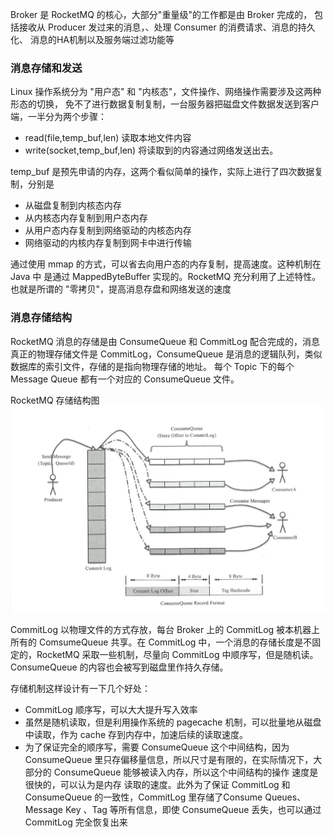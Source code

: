 Broker 是 RocketMQ 的核心，大部分"重量级"的工作都是由 Broker 完成的，
包括接收从 Producer 发过来的消息，、处理 Consumer 的消费请求、消息的持久化、
消息的HA机制以及服务端过滤功能等
### 消息存储和发送
Linux 操作系统分为 "用户态" 和 "内核态"，文件操作、网络操作需要涉及这两种形态的切换，
免不了进行数据复制复制，一台服务器把磁盘文件数据发送到客户端，一半分为两个步骤：
- read(file,temp_buf,len)  读取本地文件内容
- write(socket,temp_buf,len) 将读取到的内容通过网络发送出去。

temp_buf 是预先申请的内存，这两个看似简单的操作，实际上进行了四次数据复制，分别是
- 从磁盘复制到内核态内存
- 从内核态内存复制到用户态内存
- 从用户态内存复制到网络驱动的内核态内存
- 网络驱动的内核内存复制到网卡中进行传输

通过使用 mmap 的方式，可以省去向用户态的内存复制，提高速度。这种机制在 Java 中
是通过 MappedByteBuffer 实现的。RocketMQ 充分利用了上述特性。也就是所谓的
"零拷贝"，提高消息存盘和网络发送的速度

### 消息存储结构

RocketMQ 消息的存储是由 ConsumeQueue 和 CommitLog 配合完成的，消息真正的物理存储文件是
CommitLog，ConsumeQueue 是消息的逻辑队列，类似数据库的索引文件，存储的是指向物理存储的地址。
每个 Topic 下的每个Message Queue 都有一个对应的 ConsumeQueue 文件。

RocketMQ 存储结构图
![嘤嘤嘤，图片不见了！！！](img/1594801697135.jpg)

CommitLog 以物理文件的方式存放，每台 Broker 上的 CommitLog 被本机器上所有的 ComsumeQueue 共享。在 CommitLog 中，一个消息的存储长度是不固定的，RocketMQ 采取一些机制，尽量向 CommitLog 中顺序写，但是随机读。 
ConsumeQueue 的内容也会被写到磁盘里作持久存储。

存储机制这样设计有一下几个好处：
- CommitLog 顺序写，可以大大提升写入效率
- 虽然是随机读取，但是利用操作系统的 pagecache 机制，可以批量地从磁盘中读取，作为 cache 存到内存中，加速后续的读取速度。
- 为了保证完全的顺序写，需要 ConsumeQueue 这个中间结构，因为 ConsumeQueue 里只存偏移量信息，所以尺寸是有限的，在实际情况下，大部分的 ConsumeQueue 能够被读入内存，所以这个中间结构的操作 速度是很快的，可以认为是内存
读取的速度。此外为了保证 CommitLog 和 ConsumeQueue 的一致性，CommitLog 里存储了Consume Queues、 Message Key 、Tag 等所有信息，即使 ConsumeQueue 丢失，也可以通过 CommitLog 完全恢复出来